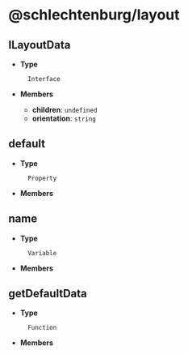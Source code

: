 # @schlechtenburg/layout

## ILayoutData



- **Type**
  ```
    Interface
  ```

- **Members**
   - **children**: `undefined`
   - **orientation**: `string`

## default



- **Type**
  ```
    Property
  ```

- **Members**


## name



- **Type**
  ```
    Variable
  ```

- **Members**


## getDefaultData



- **Type**
  ```
    Function
  ```

- **Members**